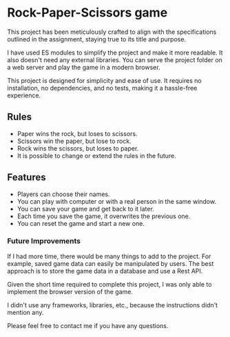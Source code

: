 # Rock-Paper-Scissors game

This project has been meticulously crafted to align with the specifications outlined in the assignment, staying true to its title and purpose.

I have used ES modules to simplify the project and make it more readable.
It also doesn't need any external libraries. You can serve the project folder on a web server and play the game in a modern browser.

This project is designed for simplicity and ease of use. It requires no installation, no dependencies, and no tests, making it a hassle-free experience.

## Rules
* Paper wins the rock, but loses to scissors.
* Scissors win the paper, but lose to rock.
* Rock wins the scissors, but loses to paper.
* It is possible to change or extend the rules in the future.

## Features
* Players can choose their names.
* You can play with computer or with a real person in the same window.
* You can save your game and get back to it later.
* Each time you save the game, it overwrites the previous one.
* You can reset the game and start a new one.

### Future Improvements

If I had more time, there would be many things to add to the project.
For example, saved game data can easily be manipulated by users.
The best approach is to store the game data in a database and use a Rest API.

Given the short time required to complete this project, I was only able to implement the browser version of the game.

I didn't use any frameworks, libraries, etc., because the instructions didn't mention any.

Please feel free to contact me if you have any questions.
